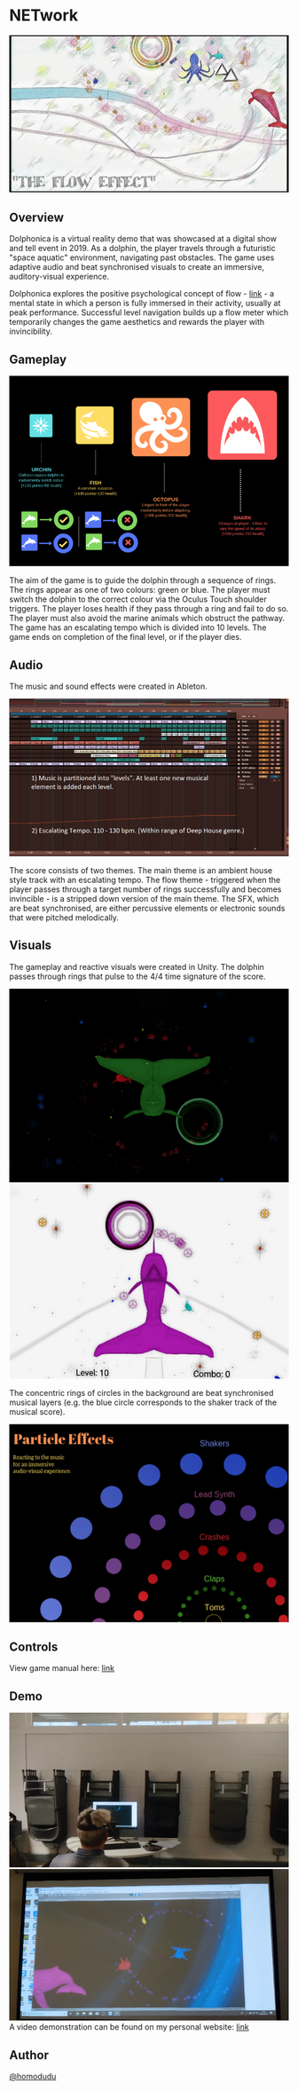 # NETwork

![alt text](https://github.com/homodudu/Dolphonica/blob/master/IMAGES/COVER.png)

## Overview
Dolphonica is a virtual reality demo that was showcased at a digital show and tell event in 2019. As a dolphin, the player travels through a futuristic "space aquatic" environment, navigating past obstacles. The game uses adaptive audio and beat synchronised visuals to create an immersive, auditory-visual experience. 

Dolphonica explores the positive psychological concept of flow - [link](https://www.psychologytoday.com/us/basics/flow) - a mental state in which a person is fully immersed in their activity, usually at peak performance. Successful level navigation builds up a flow meter which temporarily changes the game aesthetics and rewards the player with invincibility.

## Gameplay
![alt text](https://github.com/homodudu/Dolphonica/blob/master/IMAGES/GPLAY.png)

The aim of the game is to guide the dolphin through a sequence of rings. The rings appear as one of two colours: green or blue. The player must switch the dolphin to the correct colour via the Oculus Touch shoulder triggers. The player loses health if they pass through a ring and fail to do so. The player must also avoid the marine animals which obstruct the pathway. The game has an escalating tempo which is divided into 10 levels. The game ends on completion of the final level, or if the player dies.

## Audio
The music and sound effects were created in Ableton. 

![alt text](https://github.com/homodudu/Dolphonica/blob/master/IMAGES/AUDIO.png)

The score consists of two themes. The main theme is an ambient house style track with an escalating tempo. The flow theme - triggered when the player passes through a target number of rings successfully and becomes invincible - is a stripped down version of the main theme. The SFX, which are beat synchronised, are either percussive elements or electronic sounds that were pitched melodically. 

## Visuals
The gameplay and reactive visuals were created in Unity. The dolphin passes through rings that pulse to the 4/4 time signature of the score. 

![alt text](https://github.com/homodudu/Dolphonica/blob/master/IMAGES/SC_1.png)
![alt text](https://github.com/homodudu/Dolphonica/blob/master/IMAGES/SC_2.png)

The concentric rings of circles in the background are beat synchronised musical layers (e.g. the blue circle corresponds to the shaker track of the musical score).  

![alt text](https://github.com/homodudu/Dolphonica/blob/master/IMAGES/PART_FX.png)

## Controls 
View game manual here: [link](https://github.com/homodudu/Dolphonica/blob/master/RESOURCES/Delphonica%20Game%20Manual.pdf)

## Demo
![alt text](https://github.com/homodudu/Dolphonica/blob/master/IMAGES/DEMO_1.png)
![alt text](https://github.com/homodudu/Dolphonica/blob/master/IMAGES/DEMO_2.png)
A video demonstration can be found on my personal website: [link](https://www.homodudu.com/)

## Author
[@homodudu](https://github.com/homodudu)
